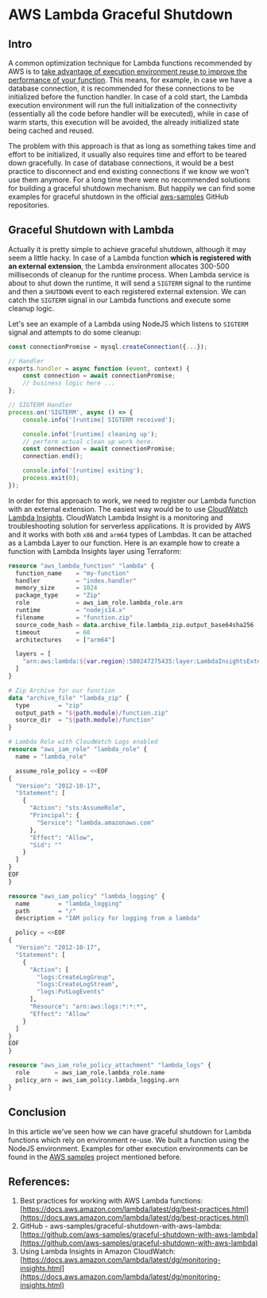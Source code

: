 # AWS Lambda Graceful Shutdown

## Intro

A common optimization technique for Lambda functions recommended by AWS is to [take advantage of execution environment reuse to improve the performance of your function](https://docs.aws.amazon.com/lambda/latest/dg/best-practices.html). This means, for example, in case we have a database connection, it is recommended for these connections to be initialized before the function handler. In case of a cold start, the Lambda execution environment will run the full initialization of the connectivity (essentially all the code before handler will be executed), while in case of warm starts, this execution will be avoided, the already initialized state being cached and reused.

The problem with this approach is that as long as something takes time and effort to be initialized, it usually also requires time and effort to be teared down gracefully. In case of database connections, it would be a best practice to disconnect and end existing connections if we know we won't use them anymore. For a long time there were no recommended solutions for building a graceful shutdown mechanism. But happily we can find some examples for graceful shutdown in the official [aws-samples](https://github.com/aws-samples/graceful-shutdown-with-aws-lambda) GitHub repositories.

## Graceful Shutdown with Lambda

Actually it is pretty simple to achieve graceful shutdown, although it may seem a little hacky. In case of a Lambda function **which is registered with an external extension**, the Lambda environment allocates 300-500 milliseconds of cleanup for the runtime process. When Lambda service is about to shut down the runtime, it will send a `SIGTERM` signal to the runtime and then a `SHUTDOWN` event to each registered external extension. We can catch the `SIGTERM` signal in our Lambda functions and execute some cleanup logic.

Let's see an example of a Lambda using NodeJS which listens to `SIGTERM` signal and attempts to do some cleanup:

```javascript
const connectionPromise = mysql.createConnection({...});

// Handler
exports.handler = async function (event, context) {
    const connection = await connectionPromise;
    // business logic here ...
};

// SIGTERM Handler 
process.on('SIGTERM', async () => {
    console.info('[runtime] SIGTERM received');

    console.info('[runtime] cleaning up');
    // perform actual clean up work here. 
    const connection = await connectionPromise;
    connection.end();

    console.info('[runtime] exiting');
    process.exit(0);
});
```

In order for this approach to work, we need to register our Lambda function with an external extension. The easiest way would be to use [CloudWatch Lambda Insights](https://docs.aws.amazon.com/lambda/latest/dg/monitoring-insights.html). CloudWatch Lambda Insight is a monitoring and troubleshooting solution for serverless applications. It is provided by AWS and it works with both `x86` and `arm64` types of Lambdas. It can be attached as a Lambda Layer to our function. Here is an example how to create a function with Lambda Insights layer using Terraform:

```terraform
resource "aws_lambda_function" "lambda" {
  function_name    = "my-function"
  handler          = "index.handler"
  memory_size      = 1024
  package_type     = "Zip"
  role             = aws_iam_role.lambda_role.arn
  runtime          = "nodejs14.x"
  filename         = "function.zip"
  source_code_hash = data.archive_file.lambda_zip.output_base64sha256
  timeout          = 60
  architectures    = ["arm64"]

  layers = [
    "arn:aws:lambda:${var.region}:580247275435:layer:LambdaInsightsExtension-Arm64:2" # https://docs.aws.amazon.com/AmazonCloudWatch/latest/monitoring/Lambda-Insights-extension-versionsARM.html
  ]
}

# Zip Archive for our function
data "archive_file" "lambda_zip" {
  type        = "zip"
  output_path = "${path.module}/function.zip"
  source_dir  = "${path.module}/function"
}

# Lambda Role with CloudWatch Logs enabled
resource "aws_iam_role" "lambda_role" {
  name = "lambda_role"

  assume_role_policy = <<EOF
{
  "Version": "2012-10-17",
  "Statement": [
    {
      "Action": "sts:AssumeRole",
      "Principal": {
        "Service": "lambda.amazonaws.com"
      },
      "Effect": "Allow",
      "Sid": ""
    }
  ]
}
EOF
}

resource "aws_iam_policy" "lambda_logging" {
  name        = "lambda_logging"
  path        = "/"
  description = "IAM policy for logging from a lambda"

  policy = <<EOF
{
  "Version": "2012-10-17",
  "Statement": [
    {
      "Action": [
        "logs:CreateLogGroup",
        "logs:CreateLogStream",
        "logs:PutLogEvents"
      ],
      "Resource": "arn:aws:logs:*:*:*",
      "Effect": "Allow"
    }
  ]
}
EOF
}

resource "aws_iam_role_policy_attachment" "lambda_logs" {
  role       = aws_iam_role.lambda_role.name
  policy_arn = aws_iam_policy.lambda_logging.arn
}
```

## Conclusion

In this article we've seen how we can have graceful shutdown for Lambda functions which rely on environment re-use. We built a function using the NodeJS environment. Examples for other execution environments can be found in the [AWS samples](https://github.com/aws-samples/graceful-shutdown-with-aws-lambda) project mentioned before.

## References:

1. Best practices for working with AWS Lambda functions: [https://docs.aws.amazon.com/lambda/latest/dg/best-practices.html](https://docs.aws.amazon.com/lambda/latest/dg/best-practices.html)
2. GitHub - aws-samples/graceful-shutdown-with-aws-lambda: [https://github.com/aws-samples/graceful-shutdown-with-aws-lambda](https://github.com/aws-samples/graceful-shutdown-with-aws-lambda)
3. Using Lambda Insights in Amazon CloudWatch: [https://docs.aws.amazon.com/lambda/latest/dg/monitoring-insights.html](https://docs.aws.amazon.com/lambda/latest/dg/monitoring-insights.html)